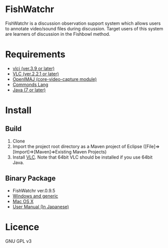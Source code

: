 FishWatchr
===========
FishWatchr is a discussion observation support system which allows users to annotate video/sound files during discussion. Target users of this system are learners of discussion in the Fishbowl method.

# Requirements
* [vlcj (ver.3.9 or later)](https://github.com/caprica/vlcj)
* [VLC (ver.2.2.1 or later)](http://www.videolan.org/vlc/)
* [OpenIMAJ (core-video-capture module)](http://openimaj.org/)
* [Commonds Lang](https://commons.apache.org/proper/commons-lang/)
* [Java (7 or later)](http://java.com/)

# Install
## Build
1. Clone
2. Import the project root directory as a Maven project of Eclipse ([File]=>[Import]=>[Maven]=>Existing Maven Projects)
3. Install [VLC](http://www.videolan.org/vlc/). Note that 64bit VLC should be installed if you use 64bit Java.

## Binary Package
* FishWatchr ver.0.9.5
 * [Windows and generic](http://csd.ninjal.ac.jp/archives/FishWatchr/fishwatchr_0_9_5_win_20151209.zip)
 * [Mac OS X](http://csd.ninjal.ac.jp/archives/FishWatchr/fishwatchr_0_9_5_mac_20151209.zip)
* [User Manual (In Japanese)](http://www2.ninjal.ac.jp/lrc/index.php?%A5%C7%A5%A3%A5%B9%A5%AB%A5%C3%A5%B7%A5%E7%A5%F3%B4%D1%BB%A1%BB%D9%B1%E7%A5%C4%A1%BC%A5%EB%20FishWatchr)


# Licence
GNU GPL v3
